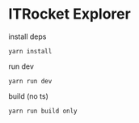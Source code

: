 <h1>ITRocket Explorer</h1>

install deps
```
yarn install
```

run dev
```
yarn run dev
```

build (no ts)
```
yarn run build only
```

